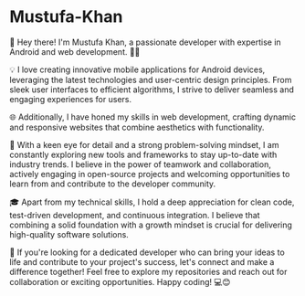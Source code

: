 # Mustufa-Khan

👋 Hey there! I'm Mustufa Khan, a passionate developer with expertise in Android and web development. 📱🌐

💡 I love creating innovative mobile applications for Android devices, leveraging the latest technologies and user-centric design principles. From sleek user interfaces to efficient algorithms, I strive to deliver seamless and engaging experiences for users.

🌐 Additionally, I have honed my skills in web development, crafting dynamic and responsive websites that combine aesthetics with functionality. 

🚀 With a keen eye for detail and a strong problem-solving mindset, I am constantly exploring new tools and frameworks to stay up-to-date with industry trends. I believe in the power of teamwork and collaboration, actively engaging in open-source projects and welcoming opportunities to learn from and contribute to the developer community.

🎓 Apart from my technical skills, I hold a deep appreciation for clean code, test-driven development, and continuous integration. I believe that combining a solid foundation with a growth mindset is crucial for delivering high-quality software solutions.

🌟 If you're looking for a dedicated developer who can bring your ideas to life and contribute to your project's success, let's connect and make a difference together! Feel free to explore my repositories and reach out for collaboration or exciting opportunities. Happy coding! 💻😊
